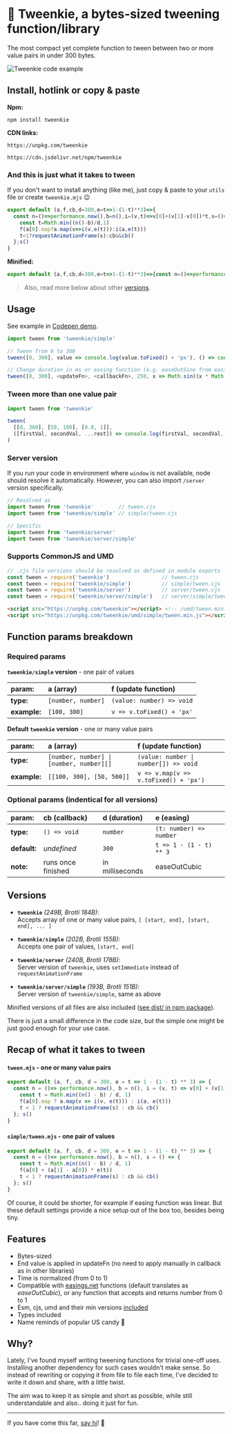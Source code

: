 # 🍰 Tweenkie, a bytes-sized tweening function/library

The most compact yet complete function to tween between two or more value pairs in under 300 bytes.

![Tweenkie code example](https://github.com/imaginarny/tweenkie/assets/20380121/9017d825-aa70-4f31-818f-5a47cbdfd677)

## Install, hotlink or copy & paste

**Npm:**
```properties
npm install tweenkie
```

**CDN links:**
```
https://unpkg.com/tweenkie
```
```
https://cdn.jsdelivr.net/npm/tweenkie
```

### And this is just what it takes to tween

If you don't want to install anything (like me), just copy & paste to your `utils` file or create `tweenkie.mjs` 😉

```js
export default (a,f,cb,d=300,e=t=>1-(1-t)**3)=>{
  const n=()=>performance.now(),b=n(),i=(v,t)=>v[0]+(v[1]-v[0])*t,s=()=>{
    const t=Math.min((n()-b)/d,1)
    f(a[0].map?a.map(v=>i(v,e(t))):i(a,e(t)))
    t<1?requestAnimationFrame(s):cb&&cb()
  };s()
}
```

**Minified:**
```js
export default (a,f,cb,d=300,e=t=>1-(1-t)**3)=>{const n=()=>performance.now(),b=n(),i=(v,t)=>v[0]+(v[1]-v[0])*t,s=()=>{const t=Math.min((n()-b)/d,1);f(a[0].map?a.map(v=>i(v,e(t))):i(a,e(t)));t<1?requestAnimationFrame(s):cb&&cb()};s()}
```

> Also, read more below about other [versions](#versions).

## Usage

See example in [Codepen demo](https://codepen.io/imaginarny/pen/MWdVqqW).

```js
import tween from 'tweenkie/simple'

// Tween from 0 to 300
tween([0, 300], value => console.log(value.toFixed() + 'px'), () => console.log('Done.'))

// Change duration in ms or easing function (e.g. easeOutSine from easings.net)
tween([0, 300], <updateFn>, <callbackFn>, 250, x => Math.sin((x * Math.PI) / 2))
```

### Tween more than one value pair

```js
import tween from 'tweenkie'

tween(
  [[0, 300], [50, 100], [0.8, 1]],
  ([firstVal, secondVal, ...rest]) => console.log(firstVal, secondVal, ...rest)
)
```

### Server version

If you run your code in environment where `window` is not available, node should resolve it automatically. However, you can also import `/server` version specifically.

```js
// Resolved as
import tween from 'tweenkie'        // tween.cjs
import tween from 'tweenkie/simple' // simple/tween.cjs

// Specific
import tween from 'tweenkie/server'
import tween from 'tweenkie/server/simple'
```

### Supports CommonJS and UMD

```js
// .cjs file versions should be resolved as defined in module exports
const tween = require('tweenkie')                 // tween.cjs
const tween = require('tweenkie/simple')          // simple/tween.cjs
const tween = require('tweenkie/server')          // server/tween.cjs
const tween = require('tweenkie/server/simple')   // server/simple/tween.cjs
```

```html
<script src="https://unpkg.com/tweenkie"></script> <!-- /umd/tween.min.js -->
<script src="https://unpkg.com/tweenkie/umd/simple/tween.min.js"></script>
```

## Function params breakdown

### Required params

**`tweenkie/simple` version** - one pair of values

| **param:**   | **a (array)**       | **f (update function)**    |
|:-------------|:--------------------|:---------------------------|
| **type:**    | `[number, number]`  | `(value: number) => void`  |
| **example:** | `[100, 300]`        | `v => v.toFixed() + 'px'`  |

**Default `tweenkie` version** - one or many value pairs

| **param:**   | **a (array)**                            | **f (update function)**               |
|:-------------|:-----------------------------------------|:--------------------------------------|
| **type:**    | `[number, number] \| [number, number][]` | `(value: number \| number[]) => void` |
| **example:** | `[[100, 300], [50, 500]]`                | `v => v.map(v => v.toFixed() + 'px')` |

### Optional params (indentical for all versions)

| **param:**   | **cb (callback)**  | **d (duration)** | **e (easing)**          |
|:-------------|:-------------------|:-----------------|:------------------------|
| **type:**    | `() => void`       | `number`         | `(t: number) => number` |
| **default:** | *undefined*        | `300`            | `t => 1 - (1 - t) ** 3` |
| **note:**    | runs once finished | in milliseconds  | easeOutCubic            |

## Versions

- **`tweenkie`** *(249B, Brotli 184B)*:\
Accepts array of one or many value pairs, `[ [start, end], [start, end], ... ]`

- **`tweenkie/simple`** *(202B, Brotli 155B)*:\
Accepts one pair of values, `[start, end]`

- **`tweenkie/server`** *(240B, Brotli 178B)*:\
Server version of `tweenkie`, uses `setImmediate` instead of `requestAnimationFrame`

- **`tweenkie/server/simple`** *(193B, Brotli 151B)*:\
Server version of `tweenkie/simple`, same as above

Minified versions of all files are also included ([see dist/ in npm package](https://www.npmjs.com/package/tweenkie?activeTab=code)).

There is just a small difference in the code size, but the simple one might be just good enough for your use case.

## Recap of what it takes to tween

#### `tween.mjs` - one or many value pairs

```js
export default (a, f, cb, d = 300, e = t => 1 - (1 - t) ** 3) => {
  const n = ()=> performance.now(), b = n(), i = (v, t) => v[0] + (v[1] - v[0]) * t, s = () => {
    const t = Math.min((n() - b) / d, 1)
    f(a[0].map ? a.map(v => i(v, e(t))) : i(a, e(t)))
    t < 1 ? requestAnimationFrame(s) : cb && cb()
  }; s()
}
```

#### `simple/tween.mjs` - one pair of values

```js
export default (a, f, cb, d = 300, e = t => 1 - (1 - t) ** 3) => {
  const n = ()=> performance.now(), b = n(), s = () => {
    const t = Math.min((n() - b) / d, 1)
    f(a[0] + (a[1] - a[0]) * e(t))
    t < 1 ? requestAnimationFrame(s) : cb && cb()
  }; s()
}
```

Of course, it could be shorter, for example if easing function was linear. But these default settings provide a nice setup out of the box too, besides being tiny.

## Features

- Bytes-sized
- End value is applied in updateFn (no need to apply manually in callback as in other libraries)
- Time is normalized (from 0 to 1)
- Compatible with [easings.net](https://easings.net) functions (default translates as *easeOutCubic*), or any function that accepts and returns number from 0 to 1
- Esm, cjs, umd and their min versions [included](https://www.npmjs.com/package/tweenkie?activeTab=code)
- Types included
- Name reminds of popular US candy 🤭

## Why?

Lately, I've found myself writing tweening functions for trivial one-off uses. Installing another dependency for such cases wouldn't make sense. So instead of rewriting or copying it from file to file each time, I've decided to write it down and share, with a little twist.

The aim was to keep it as simple and short as possible, while still understandable and also.. doing it just for fun.

---

If you have come this far, [say hi](https://go.petergencur.com/x-tweenkie)! 👋
